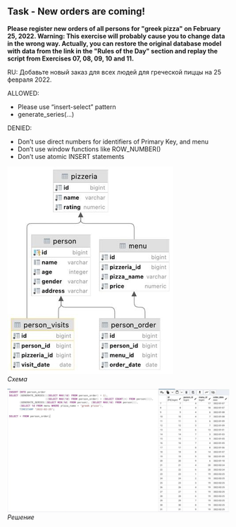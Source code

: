 ## Task - New orders are coming!

**Please register new orders of all persons for "greek pizza" on February 25, 2022.
Warning: This exercise will probably cause you to change data in the wrong way. Actually, you can restore the original database model with data from the link in the "Rules of the Day" section and replay the script from Exercises 07, 08, 09, 10 and 11.**

RU: Добавьте новый заказ для всех людей для греческой пиццы на 25 февраля 2022.

ALLOWED:
- Please use “insert-select” pattern
- generate_series(...)

DENIED:
- Don’t use direct numbers for identifiers of Primary Key, and menu
- Don’t use window functions like ROW_NUMBER()
- Don’t use atomic INSERT statements 

![Screenshot](../screenshots/scheme.jpg "Схема")\
*Схема*

![Screenshot](../screenshots/ex12.jpg "Решение")\
*Решение*